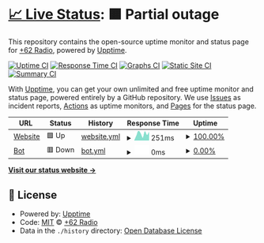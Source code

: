 # [📈 Live Status](https://62radio-status.is-a.fun): <!--live status--> **🟧 Partial outage**

This repository contains the open-source uptime monitor and status page for [+62 Radio](62radio.is-a.fun), powered by [Upptime](https://github.com/upptime/upptime).

[![Uptime CI](https://github.com/radio-indonesia/uptime/workflows/Uptime%20CI/badge.svg)](https://github.com/radio-indonesia/uptime/actions?query=workflow%3A%22Uptime+CI%22)
[![Response Time CI](https://github.com/radio-indonesia/uptime/workflows/Response%20Time%20CI/badge.svg)](https://github.com/radio-indonesia/uptime/actions?query=workflow%3A%22Response+Time+CI%22)
[![Graphs CI](https://github.com/radio-indonesia/uptime/workflows/Graphs%20CI/badge.svg)](https://github.com/radio-indonesia/uptime/actions?query=workflow%3A%22Graphs+CI%22)
[![Static Site CI](https://github.com/radio-indonesia/uptime/workflows/Static%20Site%20CI/badge.svg)](https://github.com/radio-indonesia/uptime/actions?query=workflow%3A%22Static+Site+CI%22)
[![Summary CI](https://github.com/radio-indonesia/uptime/workflows/Summary%20CI/badge.svg)](https://github.com/radio-indonesia/uptime/actions?query=workflow%3A%22Summary+CI%22)

With [Upptime](https://upptime.js.org), you can get your own unlimited and free uptime monitor and status page, powered entirely by a GitHub repository. We use [Issues](https://github.com/radio-indonesia/uptime/issues) as incident reports, [Actions](https://github.com/radio-indonesia/uptime/actions) as uptime monitors, and [Pages](https://62radio-status.is-a.fun) for the status page.

<!--start: status pages-->
<!-- This summary is generated by Upptime (https://github.com/upptime/upptime) -->
<!-- Do not edit this manually, your changes will be overwritten -->
<!-- prettier-ignore -->
| URL | Status | History | Response Time | Uptime |
| --- | ------ | ------- | ------------- | ------ |
| <img alt="" src="https://icons.duckduckgo.com/ip3/62radio.is-a.fun.ico" height="13"> [Website](https://62radio.is-a.fun/) | 🟩 Up | [website.yml](https://github.com/radio-indonesia/uptime/commits/HEAD/history/website.yml) | <details><summary><img alt="Response time graph" src="./graphs/website/response-time-week.png" height="20"> 251ms</summary><br><a href="https://62radio-status.is-a.fun/history/website"><img alt="Response time 246" src="https://img.shields.io/endpoint?url=https%3A%2F%2Fraw.githubusercontent.com%2Fradio-indonesia%2Fuptime%2FHEAD%2Fapi%2Fwebsite%2Fresponse-time.json"></a><br><a href="https://62radio-status.is-a.fun/history/website"><img alt="24-hour response time 248" src="https://img.shields.io/endpoint?url=https%3A%2F%2Fraw.githubusercontent.com%2Fradio-indonesia%2Fuptime%2FHEAD%2Fapi%2Fwebsite%2Fresponse-time-day.json"></a><br><a href="https://62radio-status.is-a.fun/history/website"><img alt="7-day response time 251" src="https://img.shields.io/endpoint?url=https%3A%2F%2Fraw.githubusercontent.com%2Fradio-indonesia%2Fuptime%2FHEAD%2Fapi%2Fwebsite%2Fresponse-time-week.json"></a><br><a href="https://62radio-status.is-a.fun/history/website"><img alt="30-day response time 304" src="https://img.shields.io/endpoint?url=https%3A%2F%2Fraw.githubusercontent.com%2Fradio-indonesia%2Fuptime%2FHEAD%2Fapi%2Fwebsite%2Fresponse-time-month.json"></a><br><a href="https://62radio-status.is-a.fun/history/website"><img alt="1-year response time 246" src="https://img.shields.io/endpoint?url=https%3A%2F%2Fraw.githubusercontent.com%2Fradio-indonesia%2Fuptime%2FHEAD%2Fapi%2Fwebsite%2Fresponse-time-year.json"></a></details> | <details><summary><a href="https://62radio-status.is-a.fun/history/website">100.00%</a></summary><a href="https://62radio-status.is-a.fun/history/website"><img alt="All-time uptime 99.99%" src="https://img.shields.io/endpoint?url=https%3A%2F%2Fraw.githubusercontent.com%2Fradio-indonesia%2Fuptime%2FHEAD%2Fapi%2Fwebsite%2Fuptime.json"></a><br><a href="https://62radio-status.is-a.fun/history/website"><img alt="24-hour uptime 100.00%" src="https://img.shields.io/endpoint?url=https%3A%2F%2Fraw.githubusercontent.com%2Fradio-indonesia%2Fuptime%2FHEAD%2Fapi%2Fwebsite%2Fuptime-day.json"></a><br><a href="https://62radio-status.is-a.fun/history/website"><img alt="7-day uptime 100.00%" src="https://img.shields.io/endpoint?url=https%3A%2F%2Fraw.githubusercontent.com%2Fradio-indonesia%2Fuptime%2FHEAD%2Fapi%2Fwebsite%2Fuptime-week.json"></a><br><a href="https://62radio-status.is-a.fun/history/website"><img alt="30-day uptime 100.00%" src="https://img.shields.io/endpoint?url=https%3A%2F%2Fraw.githubusercontent.com%2Fradio-indonesia%2Fuptime%2FHEAD%2Fapi%2Fwebsite%2Fuptime-month.json"></a><br><a href="https://62radio-status.is-a.fun/history/website"><img alt="1-year uptime 99.99%" src="https://img.shields.io/endpoint?url=https%3A%2F%2Fraw.githubusercontent.com%2Fradio-indonesia%2Fuptime%2FHEAD%2Fapi%2Fwebsite%2Fuptime-year.json"></a></details>
| <img alt="" src="https://icons.duckduckgo.com/ip3/168.119.88.145.ico" height="13"> [Bot](http://168.119.88.145:3014) | 🟥 Down | [bot.yml](https://github.com/radio-indonesia/uptime/commits/HEAD/history/bot.yml) | <details><summary><img alt="Response time graph" src="./graphs/bot/response-time-week.png" height="20"> 0ms</summary><br><a href="https://62radio-status.is-a.fun/history/bot"><img alt="Response time 247" src="https://img.shields.io/endpoint?url=https%3A%2F%2Fraw.githubusercontent.com%2Fradio-indonesia%2Fuptime%2FHEAD%2Fapi%2Fbot%2Fresponse-time.json"></a><br><a href="https://62radio-status.is-a.fun/history/bot"><img alt="24-hour response time 0" src="https://img.shields.io/endpoint?url=https%3A%2F%2Fraw.githubusercontent.com%2Fradio-indonesia%2Fuptime%2FHEAD%2Fapi%2Fbot%2Fresponse-time-day.json"></a><br><a href="https://62radio-status.is-a.fun/history/bot"><img alt="7-day response time 0" src="https://img.shields.io/endpoint?url=https%3A%2F%2Fraw.githubusercontent.com%2Fradio-indonesia%2Fuptime%2FHEAD%2Fapi%2Fbot%2Fresponse-time-week.json"></a><br><a href="https://62radio-status.is-a.fun/history/bot"><img alt="30-day response time 226" src="https://img.shields.io/endpoint?url=https%3A%2F%2Fraw.githubusercontent.com%2Fradio-indonesia%2Fuptime%2FHEAD%2Fapi%2Fbot%2Fresponse-time-month.json"></a><br><a href="https://62radio-status.is-a.fun/history/bot"><img alt="1-year response time 247" src="https://img.shields.io/endpoint?url=https%3A%2F%2Fraw.githubusercontent.com%2Fradio-indonesia%2Fuptime%2FHEAD%2Fapi%2Fbot%2Fresponse-time-year.json"></a></details> | <details><summary><a href="https://62radio-status.is-a.fun/history/bot">0.00%</a></summary><a href="https://62radio-status.is-a.fun/history/bot"><img alt="All-time uptime 49.56%" src="https://img.shields.io/endpoint?url=https%3A%2F%2Fraw.githubusercontent.com%2Fradio-indonesia%2Fuptime%2FHEAD%2Fapi%2Fbot%2Fuptime.json"></a><br><a href="https://62radio-status.is-a.fun/history/bot"><img alt="24-hour uptime 0.00%" src="https://img.shields.io/endpoint?url=https%3A%2F%2Fraw.githubusercontent.com%2Fradio-indonesia%2Fuptime%2FHEAD%2Fapi%2Fbot%2Fuptime-day.json"></a><br><a href="https://62radio-status.is-a.fun/history/bot"><img alt="7-day uptime 0.00%" src="https://img.shields.io/endpoint?url=https%3A%2F%2Fraw.githubusercontent.com%2Fradio-indonesia%2Fuptime%2FHEAD%2Fapi%2Fbot%2Fuptime-week.json"></a><br><a href="https://62radio-status.is-a.fun/history/bot"><img alt="30-day uptime 65.44%" src="https://img.shields.io/endpoint?url=https%3A%2F%2Fraw.githubusercontent.com%2Fradio-indonesia%2Fuptime%2FHEAD%2Fapi%2Fbot%2Fuptime-month.json"></a><br><a href="https://62radio-status.is-a.fun/history/bot"><img alt="1-year uptime 49.56%" src="https://img.shields.io/endpoint?url=https%3A%2F%2Fraw.githubusercontent.com%2Fradio-indonesia%2Fuptime%2FHEAD%2Fapi%2Fbot%2Fuptime-year.json"></a></details>

<!--end: status pages-->

[**Visit our status website →**](https://62radio-status.is-a.fun)

## 📄 License

- Powered by: [Upptime](https://github.com/upptime/upptime)
- Code: [MIT](./LICENSE) © [+62 Radio](62radio.is-a.fun)
- Data in the `./history` directory: [Open Database License](https://opendatacommons.org/licenses/odbl/1-0/)
